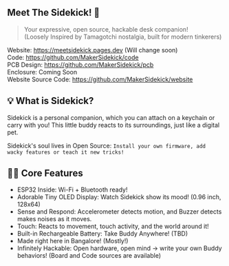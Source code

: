 ## Meet The Sidekick! 👋
> Your expressive, open source, hackable desk companion!  
>  (Loosely Inspired by Tamagotchi nostalgia, built for modern tinkerers)

Website: https://meetsidekick.pages.dev (Will change soon)  
Code: https://github.com/MakerSidekick/code  
PCB Design: https://github.com/MakerSidekick/pcb  
Enclosure: Coming Soon  
Website Source Code: https://github.com/MakerSidekick/website  

## 💡 What is Sidekick? 
Sidekick is a personal companion, which you can attach on a keychain or carry with you! This little buddy reacts to its surroundings, just like a digital pet.

Sidekick's soul lives in Open Source: `Install your own firmware, add wacky features or teach it new tricks!`

## 👩‍💻 Core Features <!-- TODO Actual specs -->
- ESP32 Inside: Wi-Fi + Bluetooth ready!
- Adorable Tiny OLED Display: Watch Sidekick show its mood! (0.96 inch, 128x64)
- Sense and Respond: Accelerometer detects motion, and Buzzer detects makes noises as it moves.
- Touch: Reacts to movement, touch activity, and the world around it!
- Built-in Rechargeable Battery: Take Buddy Anywhere! (TBD)
- Made right here in Bangalore! (Mostly!)
- Infinitely Hackable: Open hardware, open mind -> write your own Buddy behaviors! (Board and Code sources are available)
<!--

**Here are some ideas to get you started:**

🙋‍♀️ A short introduction - what is your organization all about?
🌈 Contribution guidelines - how can the community get involved?
👩‍💻 Useful resources - where can the community find your docs? Is there anything else the community should know?
🍿 Fun facts - what does your team eat for breakfast?
🧙 Remember, you can do mighty things with the power of [Markdown](https://docs.github.com/github/writing-on-github/getting-started-with-writing-and-formatting-on-github/basic-writing-and-formatting-syntax)
-->
